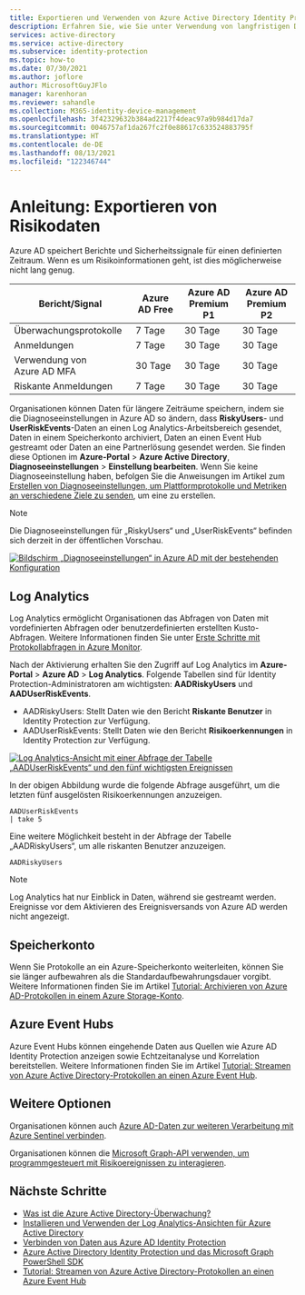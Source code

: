 ```yaml
---
title: Exportieren und Verwenden von Azure Active Directory Identity Protection-Daten
description: Erfahren Sie, wie Sie unter Verwendung von langfristigen Daten in Azure Active Directory Identity Protection Untersuchungen durchführen.
services: active-directory
ms.service: active-directory
ms.subservice: identity-protection
ms.topic: how-to
ms.date: 07/30/2021
ms.author: joflore
author: MicrosoftGuyJFlo
manager: karenhoran
ms.reviewer: sahandle
ms.collection: M365-identity-device-management
ms.openlocfilehash: 3f42329632b384ad2217f4deac97a9b984d17da7
ms.sourcegitcommit: 0046757af1da267fc2f0e88617c633524883795f
ms.translationtype: HT
ms.contentlocale: de-DE
ms.lasthandoff: 08/13/2021
ms.locfileid: "122346744"
---
```

# <a name="how-to-export-risk-data"></a>Anleitung: Exportieren von Risikodaten

Azure AD speichert Berichte und Sicherheitssignale für einen definierten Zeitraum. Wenn es um Risikoinformationen geht, ist dies möglicherweise nicht lang genug.

| Bericht/Signal | Azure AD Free | Azure AD Premium P1 | Azure AD Premium P2 |
| --- | --- | --- | --- |
| Überwachungsprotokolle | 7 Tage | 30 Tage | 30 Tage |
| Anmeldungen | 7 Tage | 30 Tage | 30 Tage |
| Verwendung von Azure AD MFA | 30 Tage | 30 Tage | 30 Tage |
| Riskante Anmeldungen | 7 Tage | 30 Tage | 30 Tage |

Organisationen können Daten für längere Zeiträume speichern, indem sie die Diagnoseeinstellungen in Azure AD so ändern, dass **RiskyUsers**- und **UserRiskEvents**-Daten an einen Log Analytics-Arbeitsbereich gesendet, Daten in einem Speicherkonto archiviert, Daten an einen Event Hub gestreamt oder Daten an eine Partnerlösung gesendet werden. Sie finden diese Optionen im **Azure-Portal** > **Azure Active Directory**, **Diagnoseeinstellungen** > **Einstellung bearbeiten**. Wenn Sie keine Diagnoseeinstellung haben, befolgen Sie die Anweisungen im Artikel zum [Erstellen von Diagnoseeinstellungen, um Plattformprotokolle und Metriken an verschiedene Ziele zu senden](../../azure-monitor/essentials/diagnostic-settings.md), um eine zu erstellen.

>[!NOTE]
>Die Diagnoseeinstellungen für „RiskyUsers“ und „UserRiskEvents“ befinden sich derzeit in der öffentlichen Vorschau.

[ ![Bildschirm „Diagnoseeinstellungen“ in Azure AD mit der bestehenden Konfiguration](./media/howto-export-risk-data/change-diagnostic-setting-in-portal.png) ](./media/howto-export-risk-data/change-diagnostic-setting-in-portal.png#lightbox)

## <a name="log-analytics"></a>Log Analytics

Log Analytics ermöglicht Organisationen das Abfragen von Daten mit vordefinierten Abfragen oder benutzerdefinierten erstellten Kusto-Abfragen. Weitere Informationen finden Sie unter [Erste Schritte mit Protokollabfragen in Azure Monitor](../../azure-monitor/logs/get-started-queries.md).

Nach der Aktivierung erhalten Sie den Zugriff auf Log Analytics im **Azure-Portal** > **Azure AD** > **Log Analytics**. Folgende Tabellen sind für Identity Protection-Administratoren am wichtigsten: **AADRiskyUsers** und **AADUserRiskEvents**.

- AADRiskyUsers: Stellt Daten wie den Bericht **Riskante Benutzer** in Identity Protection zur Verfügung.
- AADUserRiskEvents: Stellt Daten wie den Bericht **Risikoerkennungen** in Identity Protection zur Verfügung.

[ ![Log Analytics-Ansicht mit einer Abfrage der Tabelle „AADUserRiskEvents“ und den fünf wichtigsten Ereignissen](./media/howto-export-risk-data/log-analytics-view-query-user-risk-events.png) ](./media/howto-export-risk-data/log-analytics-view-query-user-risk-events.png#lightbox)

In der obigen Abbildung wurde die folgende Abfrage ausgeführt, um die letzten fünf ausgelösten Risikoerkennungen anzuzeigen. 

```kusto
AADUserRiskEvents
| take 5
```

Eine weitere Möglichkeit besteht in der Abfrage der Tabelle „AADRiskyUsers“, um alle riskanten Benutzer anzuzeigen.

```kusto
AADRiskyUsers
```

> [!NOTE]
> Log Analytics hat nur Einblick in Daten, während sie gestreamt werden. Ereignisse vor dem Aktivieren des Ereignisversands von Azure AD werden nicht angezeigt.

## <a name="storage-account"></a>Speicherkonto

Wenn Sie Protokolle an ein Azure-Speicherkonto weiterleiten, können Sie sie länger aufbewahren als die Standardaufbewahrungsdauer vorgibt. Weitere Informationen finden Sie im Artikel [Tutorial: Archivieren von Azure AD-Protokollen in einem Azure Storage-Konto](../reports-monitoring/quickstart-azure-monitor-route-logs-to-storage-account.md).

## <a name="azure-event-hubs"></a>Azure Event Hubs

Azure Event Hubs können eingehende Daten aus Quellen wie Azure AD Identity Protection anzeigen sowie Echtzeitanalyse und Korrelation bereitstellen. Weitere Informationen finden Sie im Artikel [Tutorial: Streamen von Azure Active Directory-Protokollen an einen Azure Event Hub](../reports-monitoring/tutorial-azure-monitor-stream-logs-to-event-hub.md).

## <a name="other-options"></a>Weitere Optionen

Organisationen können auch [Azure AD-Daten zur weiteren Verarbeitung mit Azure Sentinel verbinden](../../sentinel/connect-azure-ad-identity-protection.md).

Organisationen können die [Microsoft Graph-API verwenden, um programmgesteuert mit Risikoereignissen zu interagieren](howto-identity-protection-graph-api.md).

## <a name="next-steps"></a>Nächste Schritte

- [Was ist die Azure Active Directory-Überwachung?](../reports-monitoring/overview-monitoring.md)
- [Installieren und Verwenden der Log Analytics-Ansichten für Azure Active Directory](../reports-monitoring/howto-install-use-log-analytics-views.md)
- [Verbinden von Daten aus Azure AD Identity Protection](../../sentinel/connect-azure-ad-identity-protection.md)
- [Azure Active Directory Identity Protection und das Microsoft Graph PowerShell SDK](howto-identity-protection-graph-api.md)
- [Tutorial: Streamen von Azure Active Directory-Protokollen an einen Azure Event Hub](../reports-monitoring/tutorial-azure-monitor-stream-logs-to-event-hub.md)
